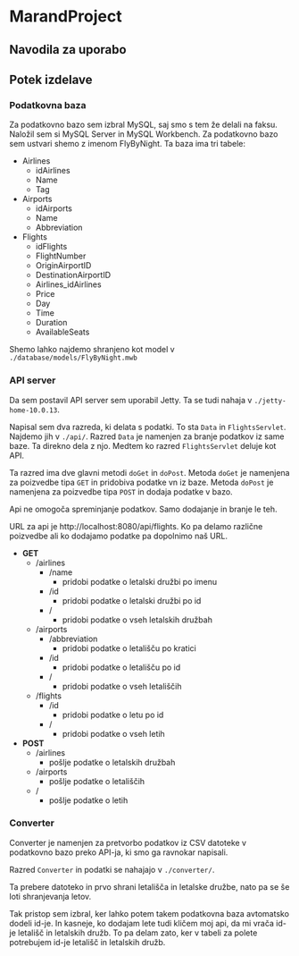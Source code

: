 # MarandProject
 
## Navodila za uporabo


## Potek izdelave

### Podatkovna baza
Za podatkovno bazo sem izbral MySQL, saj smo s tem že delali na faksu.
Naložil sem si MySQL Server in MySQL Workbench.
Za podatkovno bazo sem ustvari shemo z imenom FlyByNight.
Ta baza ima tri tabele:
- Airlines
  - idAirlines
  - Name
  - Tag
- Airports
  - idAirports
  - Name
  - Abbreviation
- Flights
  - idFlights
  - FlightNumber
  - OriginAirportID
  - DestinationAirportID
  - Airlines_idAirlines
  - Price
  - Day
  - Time
  - Duration
  - AvailableSeats

Shemo lahko najdemo shranjeno kot model v `./database/models/FlyByNight.mwb`

### API server
Da sem postavil API server sem uporabil Jetty.
Ta se tudi nahaja v `./jetty-home-10.0.13`.

Napisal sem dva razreda, ki delata s podatki. To sta `Data`
in `FlightsServlet`. Najdemo jih v `./api/`. Razred `Data` je namenjen za branje
podatkov iz same baze. Ta direkno dela z njo. Medtem ko
razred `FlightsServlet` deluje kot API.

Ta razred ima dve
glavni metodi `doGet` in `doPost`. Metoda `doGet` je
namenjena za poizvedbe tipa `GET` in pridobiva podatke vn
iz baze. Metoda `doPost` je namenjena za poizvedbe tipa
`POST` in dodaja podatke v bazo.

Api ne omogoča spreminjanje podatkov. Samo dodajanje in
branje le teh.

URL za api je http://localhost:8080/api/flights. Ko pa
delamo različne poizvedbe ali ko dodajamo podatke pa
dopolnimo naš URL.
- **GET**
  - /airlines
    - /name
      - pridobi podatke o letalski družbi po imenu
    - /id
      - pridobi podatke o letalski družbi po id
    - /
      - pridobi podatke o vseh letalskih družbah
  - /airports
    - /abbreviation
      - pridobi podatke o letališču po kratici
    - /id
      - pridobi podatke o letališču po id
    - /
      - pridobi podatke o vseh letališčih
  - /flights
    - /id
      - pridobi podatke o letu po id
    - /
      - pridobi podatke o vseh letih
- **POST**
  - /airlines
    - pošlje podatke o letalskih družbah
  - /airports
    - pošlje podatke o letališčih
  - /
    - pošlje podatke o letih

### Converter

Converter je namenjen za pretvorbo podatkov iz CSV datoteke
v podatkovno bazo preko API-ja, ki smo ga ravnokar
napisali.

Razred `Converter` in podatki se nahajajo v `./converter/`.

Ta prebere datoteko in prvo shrani letališča in letalske
družbe, nato pa se še loti shranjevanja letov. 

Tak pristop sem izbral, ker lahko potem takem podatkovna
baza avtomatsko dodeli id-je. In kasneje, ko dodajam lete
tudi kličem moj api, da mi vrača id-je letališč in
letalskih družb. To pa delam zato, ker v tabeli za polete
potrebujem id-je letališč in letalskih družb.